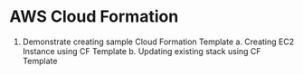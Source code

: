 # AWS Cloud Formation
1. Demonstrate creating sample Cloud Formation Template
		a. Creating EC2 Instance using CF Template
		b. Updating existing stack using CF Template
	
